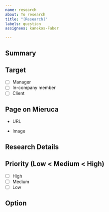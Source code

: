 ```yaml
---
name: research
about: To research
title: "[Research]"
labels: question
assignees: kanekos-Faber

---
```


## Summary
<!-- Write the Summary -->

## Target
<!-- Change from [ ] to [x] -->
- [ ] Manager
- [ ] In-company member
- [ ] Client

## Page on Mieruca
- URL
<!-- Paste the URL -->
- Image
<!-- Upload the image to know the function -->

## Research Details
<!-- Write the details of research -->

## Priority (Low < Medium < High)
<!-- Change from [ ] to [x] -->
- [ ] High
- [ ] Medium
- [ ] Low

## Option
<!-- Write the oprional information -->
